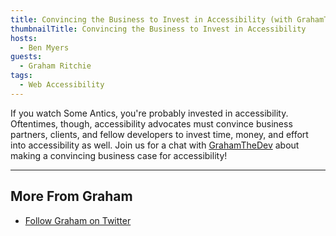```yaml
---
title: Convincing the Business to Invest in Accessibility (with GrahamTheDev)
thumbnailTitle: Convincing the Business to Invest in Accessibility
hosts:
  - Ben Myers
guests:
  - Graham Ritchie
tags:
  - Web Accessibility
---
```


If you watch Some Antics, you're probably invested in accessibility. Oftentimes, though, accessibility advocates must convince business partners, clients, and fellow developers to invest time, money, and effort into accessibility as well. Join us for a chat with [GrahamTheDev](https://twitter.com/GrahamTheDev) about making a convincing business case for accessibility!

---

## More From Graham

- [Follow Graham on Twitter](https://twitter.com/GrahamTheDev)